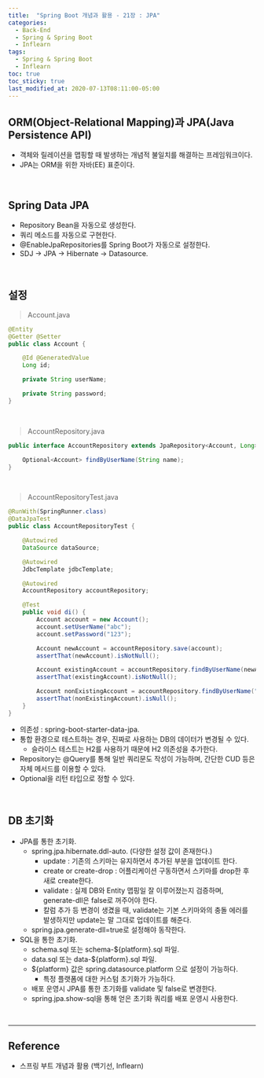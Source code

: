 ```yaml
---
title:  "Spring Boot 개념과 활용 - 21장 : JPA"
categories:
  - Back-End
  - Spring & Spring Boot
  - Inflearn
tags:
  - Spring & Spring Boot
  - Inflearn
toc: true
toc_sticky: true
last_modified_at: 2020-07-13T08:11:00-05:00
---
```


## ORM(Object-Relational Mapping)과 JPA(Java Persistence API)

* 객체와 릴레이션을 맵핑할 때 발생하는 개념적 불일치를 해결하는 프레임워크이다.
* JPA는 ORM을 위한 자바(EE) 표준이다.

<br>

## Spring Data JPA

* Repository Bean을 자동으로 생성한다.
* 쿼리 메소드를 자동으로 구현한다.
* @EnableJpaRepositories를 Spring Boot가 자동으로 설정한다.
* SDJ -> JPA -> Hibernate -> Datasource.

<br>

## 설정

> Account.java

```java
@Entity
@Getter @Setter
public class Account {

    @Id @GeneratedValue
    Long id;

    private String userName;

    private String password;
}
```

<br>

> AccountRepository.java

```java
public interface AccountRepository extends JpaRepository<Account, Long> {

    Optional<Account> findByUserName(String name);
}
```

<br>

> AccountRepositoryTest.java

```java
@RunWith(SpringRunner.class)
@DataJpaTest
public class AccountRepositoryTest {

    @Autowired
    DataSource dataSource;

    @Autowired
    JdbcTemplate jdbcTemplate;

    @Autowired
    AccountRepository accountRepository;

    @Test
    public void di() {
        Account account = new Account();
        account.setUserName("abc");
        account.setPassword("123");

        Account newAccount = accountRepository.save(account);
        assertThat(newAccount).isNotNull();

        Account existingAccount = accountRepository.findByUserName(newAccount.getUserName());
        assertThat(existingAccount).isNotNull();

        Account nonExistingAccount = accountRepository.findByUserName("afdaf");
        assertThat(nonExistingAccount).isNull();
    }
}
```

* 의존성 : spring-boot-starter-data-jpa.
* 통합 환경으로 테스트하는 경우, 진짜로 사용하는 DB의 데이터가 변경될 수 있다.
  * 슬라이스 테스트는 H2를 사용하기 때문에 H2 의존성을 추가한다.
* Repository는 @Query를 통해 일반 쿼리문도 작성이 가능하며, 간단한 CUD 등은 자체 메서드를 이용할 수 있다.
* Optional을 리턴 타입으로 정할 수 있다.

<br>

## DB 초기화

* JPA를 통한 초기화.
  * spring.jpa.hibernate.ddl-auto. (다양한 설정 값이 존재한다.)
    * update : 기존의 스키마는 유지하면서 추가된 부분을 업데이트 한다.
    * create or create-drop : 어플리케이션 구동하면서 스키마를 drop한 후 새로 create한다.
    * validate : 실제 DB와 Entity 맵핑일 잘 이루어졌는지 검증하며, generate-dll은 false로 꺼주어야 한다.
    * 칼럼 추가 등 변경이 생겼을 때, validate는 기본 스키마와의 충돌 에러를 발생하지만 update는 말 그대로 업데이트를 해준다.
  * spring.jpa.generate-dll=true로 설정해야 동작한다.
* SQL을 통한 초기화.
  * schema.sql 또는 schema-${platform}.sql 파일.
  * data.sql 또는 data-${platform}.sql 파일.
  * ${platform} 값은 spring.datasource.platform 으로 설정이 가능하다.
    * 특정 플랫폼에 대한 커스텀 초기화가 가능하다.
  * 배포 운영시 JPA를 통한 초기화를 validate 및 false로 변경한다.
  * spring.jpa.show-sql을 통해 얻은 초기화 쿼리를 배포 운영시 사용한다.

<br>

---

## Reference

* 스프링 부트 개념과 활용 (백기선, Inflearn)
